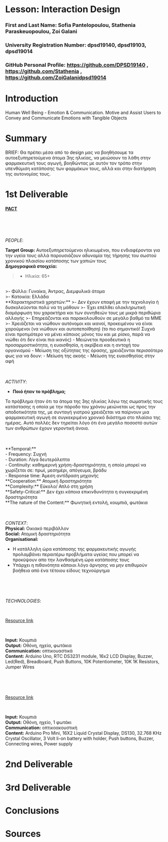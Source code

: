 # Lesson: Interaction Design

### First and Last Name: Sofia Pantelopoulou, Stathenia Paraskeuopoulou, Zoi Galani 
### University Registration Number: dpsd19140, dpsd19103, dpsd19014
### GitHub Personal Profile: https://github.com/DPSD19140 , https://github.com/Stathenia , https://github.com/ZoiGalanidpsd19014

# Introduction
Human Well Being - Emotion & Communication. Motive and Assist Users to Convey and Communicate Emotions with Tangible Objects

# Summary
BRIEF: Θα πρέπει μέσα από το design μας να βοηθήσουμε τα αυτοεξυπηρετούμενα άτομα 3ης ηλικίας, να μειώσουν τα λάθη στην φαρμακευτική τους αγωγή, βοηθώντας με αυτόν τον τρόπο στην υπενθύμιση κατάποσης των φαρμάκων τους, αλλά και στην διατήρηση της αυτονομίας τους.



# 1st Deliverable

<h4> <ins>PACT </ins> </h4>

<br>
<br>
<br>

*PEOPLE*:
<br>

**Target Group:** Αυτοεξυπηρετούμενοι ηλικιωμένοι, που ενδιαφέρονται για την υγεία τους αλλά παρουσιάζουν αδυναμία της τήρησης του σωστού χρονικού πλαισίου κατάποσης των χαπιών τους
<br>
**Δημογραφικά στοιχεία:**
<br>
>- Ηλικία:  65+
<br>
>- Φύλλο:  Γυναίκα,  Άντρας,  Διεμφυλικά άτομα
<br>
>- Κατοικία: Ελλάδα
<br>
**Χαρακτηριστικά χρηστών:**
>- Δεν έχουν επαφή με την τεχνολογία ή δυσκολεύονται πολύ να τη μάθουν
>- Έχει επέλθει ολοκληρωτική διαμόρφωση του  χαρακτήρα και  των συνηθειών τους με μικρά περιθώρια αλλαγής
>- Επηρεάζονται και παρακολουθούν σε μεγάλο βαθμό τα ΜΜΕ
>- Χρειάζεται να νιώθουν αυτόνομοι και ικανοί, προκειμένου να είναι χαρούμενοι (να νιώθουν και αυτοπεποίθηση) (το πιο σημαντικό! Συχνά είναι προτιμότερο να μένει κάποιος μόνος του και με ρίσκο, παρά να νιώθει ότι δεν είναι πια ικανός) 
- Μειώνεται προοδευτικά η προσαρμοστικότητα, η ευαισθησία, η ακρίβεια και η αντοχή του οργανισμού
- Μείωση της οξύτητας της όρασης, χρειάζονται περισσότερο φως για να δουν:
- Μείωση της ακοής
- Μείωση της ευαισθησίας στην αφή

<br>
<br>
<br>

*ACTIVITY*:
<br>
- **Ποιό ήταν το πρόβλημα;**
<p>Το πρόβλημα ήταν ότι τα άτομα της 3ης ηλικίας λόγω της σωματικής τους κατάστασης η οποία με την πάροδο του χρόνου μειώνεται ως προς την αποδοτικότητα της, με συνταγή γιατρού χρειάζεται να παίρνουν μια φαρμακευτική αγωγή σε συγκεκριμένο χρονικό διάστημα στο πλαίσιο της ημέρας. Αυτό πολλές δεν τηρείται λόγο ότι ένα μεγάλο ποσοστό αυτών των ανθρώπων έχουν γεροντική άνοια. </p>

<br>
<br>
**Temporal:**
<br>
- Frequency: Συχνή
<br>
- Duration:  Λίγα δευτερόλεπτα
 <br>
- Continuity: καθημερινή χρήση-δραστηριότητα, η οποία μπορεί να χωρίζεται σε: πρωί, μεσημέρι, απόγευμα, βράδυ
 <br>
- Response time: Άμεση αντίδραση μηχανής
 <br>
**Cooperation:** Ατομική δραστηριότητα
<br>
**Complexity:** Εύκολο/ Απλό στη χρήση
<br>
**Safety-Critical:** Δεν έχει κάποια επικινδυνότητα η συγκεκριμένη δραστηριότητα
<br>
**The nature of the Content:** Φωνητική εντολή, κουμπιά, φωτάκια

<br>
<br>
<br>

*CONTEXT*:
<br>
**Physical:** Οικιακό περιβάλλον
<br>
**Social:** Ατομική δραστηριότητα
<br>
**Organisational:** 
- Η κατάλληλη ώρα κατάποσης της φαρμακευτικής αγωγής προλαμβάνει περαιτέρω προβλήματα υγείας που μπορεί να προκύψουν απο την λανθασμένη ώρα κατάποσης τους
- Υπάρχει η πιθανότητα κάποιοι λόγο άρνησης να μην επιθυμούν βοήθεια από ένα τέτοιου είδους τεχνούργημα

<br>
<br>
<br>

*TECHNOLOGIES*:

<br>

[Resource link](https://www.youtube.com/watch?v=fgrKiMjteW4)

<br>

**Input:** Κουμπιά
<br>
**Output:** Οθόνη, ηχεία, φωτάκια
<br>
**Communication:**  οπτικουαστικά
<br>
**Content:** Arduino Uno, RTC DS3231 module, 16x2 LCD Display, Buzzer, Led(Red), Breadboard, Push Buttons, 10K Potentiometer, 10K 1K Resistors, Jumper Wires

<br>
<br>
<br>

[Resource link](https://youtu.be/Ji8P6HPjjBg)

<br>

**Input:** Κουμπιά
<br>
**Output:** Οθόνη, ηχείο, 1 φωτάκι
<br>
**Communication:**  οπτικοακουστική
<br>
**Content:** Arduino Pro Mini, 16X2 Liquid Crystal Display, DS130, 32.768 KHz Crystal Oscillator, 3 Volt li-on battery with holder, Push buttons, Buzzer, Connecting wires, Power supply


# 2nd Deliverable


# 3rd Deliverable 


# Conclusions


# Sources
